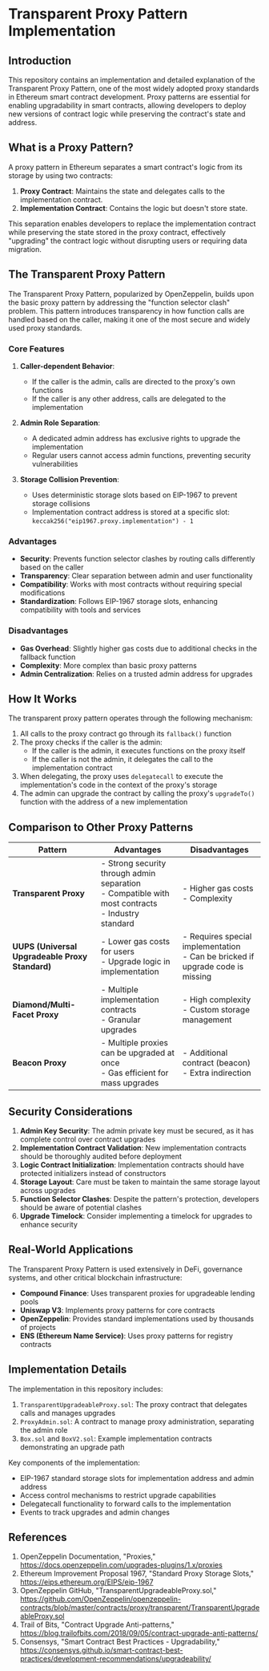 # Transparent Proxy Pattern Implementation

## Introduction

This repository contains an implementation and detailed explanation of the Transparent Proxy Pattern, one of the most widely adopted proxy standards in Ethereum smart contract development. Proxy patterns are essential for enabling upgradability in smart contracts, allowing developers to deploy new versions of contract logic while preserving the contract's state and address.

## What is a Proxy Pattern?

A proxy pattern in Ethereum separates a smart contract's logic from its storage by using two contracts:

1. **Proxy Contract**: Maintains the state and delegates calls to the implementation contract.
2. **Implementation Contract**: Contains the logic but doesn't store state.

This separation enables developers to replace the implementation contract while preserving the state stored in the proxy contract, effectively "upgrading" the contract logic without disrupting users or requiring data migration.

## The Transparent Proxy Pattern

The Transparent Proxy Pattern, popularized by OpenZeppelin, builds upon the basic proxy pattern by addressing the "function selector clash" problem. This pattern introduces transparency in how function calls are handled based on the caller, making it one of the most secure and widely used proxy standards.

### Core Features

1. **Caller-dependent Behavior**: 
   - If the caller is the admin, calls are directed to the proxy's own functions
   - If the caller is any other address, calls are delegated to the implementation

2. **Admin Role Separation**:
   - A dedicated admin address has exclusive rights to upgrade the implementation
   - Regular users cannot access admin functions, preventing security vulnerabilities

3. **Storage Collision Prevention**:
   - Uses deterministic storage slots based on EIP-1967 to prevent storage collisions
   - Implementation contract address is stored at a specific slot: `keccak256("eip1967.proxy.implementation") - 1`

### Advantages

- **Security**: Prevents function selector clashes by routing calls differently based on the caller
- **Transparency**: Clear separation between admin and user functionality
- **Compatibility**: Works with most contracts without requiring special modifications
- **Standardization**: Follows EIP-1967 storage slots, enhancing compatibility with tools and services

### Disadvantages

- **Gas Overhead**: Slightly higher gas costs due to additional checks in the fallback function
- **Complexity**: More complex than basic proxy patterns
- **Admin Centralization**: Relies on a trusted admin address for upgrades

## How It Works

The transparent proxy pattern operates through the following mechanism:

1. All calls to the proxy contract go through its `fallback()` function
2. The proxy checks if the caller is the admin:
   - If the caller is the admin, it executes functions on the proxy itself
   - If the caller is not the admin, it delegates the call to the implementation contract
3. When delegating, the proxy uses `delegatecall` to execute the implementation's code in the context of the proxy's storage
4. The admin can upgrade the contract by calling the proxy's `upgradeTo()` function with the address of a new implementation

## Comparison to Other Proxy Patterns

| Pattern | Advantages | Disadvantages |
|---------|------------|---------------|
| **Transparent Proxy** | - Strong security through admin separation<br>- Compatible with most contracts<br>- Industry standard | - Higher gas costs<br>- Complexity |
| **UUPS (Universal Upgradeable Proxy Standard)** | - Lower gas costs for users<br>- Upgrade logic in implementation | - Requires special implementation<br>- Can be bricked if upgrade code is missing |
| **Diamond/Multi-Facet Proxy** | - Multiple implementation contracts<br>- Granular upgrades | - High complexity<br>- Custom storage management |
| **Beacon Proxy** | - Multiple proxies can be upgraded at once<br>- Gas efficient for mass upgrades | - Additional contract (beacon)<br>- Extra indirection |

## Security Considerations

1. **Admin Key Security**: The admin private key must be secured, as it has complete control over contract upgrades
2. **Implementation Contract Validation**: New implementation contracts should be thoroughly audited before deployment
3. **Logic Contract Initialization**: Implementation contracts should have protected initializers instead of constructors
4. **Storage Layout**: Care must be taken to maintain the same storage layout across upgrades
5. **Function Selector Clashes**: Despite the pattern's protection, developers should be aware of potential clashes
6. **Upgrade Timelock**: Consider implementing a timelock for upgrades to enhance security

## Real-World Applications

The Transparent Proxy Pattern is used extensively in DeFi, governance systems, and other critical blockchain infrastructure:

- **Compound Finance**: Uses transparent proxies for upgradeable lending pools
- **Uniswap V3**: Implements proxy patterns for core contracts
- **OpenZeppelin**: Provides standard implementations used by thousands of projects
- **ENS (Ethereum Name Service)**: Uses proxy patterns for registry contracts

## Implementation Details

The implementation in this repository includes:

1. `TransparentUpgradeableProxy.sol`: The proxy contract that delegates calls and manages upgrades
2. `ProxyAdmin.sol`: A contract to manage proxy administration, separating the admin role
3. `Box.sol` and `BoxV2.sol`: Example implementation contracts demonstrating an upgrade path

Key components of the implementation:

- EIP-1967 standard storage slots for implementation address and admin address
- Access control mechanisms to restrict upgrade capabilities
- Delegatecall functionality to forward calls to the implementation
- Events to track upgrades and admin changes

## References

1. OpenZeppelin Documentation, "Proxies," https://docs.openzeppelin.com/upgrades-plugins/1.x/proxies
2. Ethereum Improvement Proposal 1967, "Standard Proxy Storage Slots," https://eips.ethereum.org/EIPS/eip-1967
3. OpenZeppelin GitHub, "TransparentUpgradeableProxy.sol," https://github.com/OpenZeppelin/openzeppelin-contracts/blob/master/contracts/proxy/transparent/TransparentUpgradeableProxy.sol
4. Trail of Bits, "Contract Upgrade Anti-patterns," https://blog.trailofbits.com/2018/09/05/contract-upgrade-anti-patterns/
5. Consensys, "Smart Contract Best Practices - Upgradability," https://consensys.github.io/smart-contract-best-practices/development-recommendations/upgradeability/
